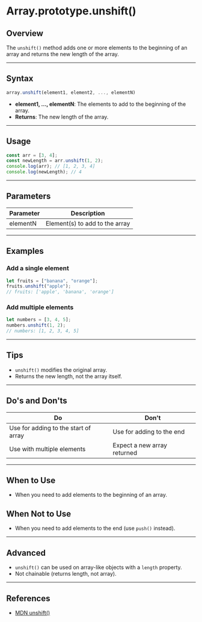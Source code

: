 # Array.prototype.unshift()

## Overview

The `unshift()` method adds one or more elements to the beginning of an array and returns the new length of the array.

---

## Syntax

```js
array.unshift(element1, element2, ..., elementN)
```

- **element1, ..., elementN**: The elements to add to the beginning of the array.
- **Returns**: The new length of the array.

---

## Usage

```js
const arr = [3, 4];
const newLength = arr.unshift(1, 2);
console.log(arr); // [1, 2, 3, 4]
console.log(newLength); // 4
```

---

## Parameters

| Parameter | Description                    |
| --------- | ------------------------------ |
| elementN  | Element(s) to add to the array |

---

## Examples

### Add a single element

```js
let fruits = ["banana", "orange"];
fruits.unshift("apple");
// fruits: ['apple', 'banana', 'orange']
```

### Add multiple elements

```js
let numbers = [3, 4, 5];
numbers.unshift(1, 2);
// numbers: [1, 2, 3, 4, 5]
```

---

## Tips

- `unshift()` modifies the original array.
- Returns the new length, not the array itself.

---

## Do's and Don'ts

| Do                                   | Don't                       |
| ------------------------------------ | --------------------------- |
| Use for adding to the start of array | Use for adding to the end   |
| Use with multiple elements           | Expect a new array returned |

---

## When to Use

- When you need to add elements to the beginning of an array.

## When Not to Use

- When you need to add elements to the end (use `push()` instead).

---

## Advanced

- `unshift()` can be used on array-like objects with a `length` property.
- Not chainable (returns length, not array).

---

## References

- [MDN unshift()](https://developer.mozilla.org/en-US/docs/Web/JavaScript/Reference/Global_Objects/Array/unshift)
